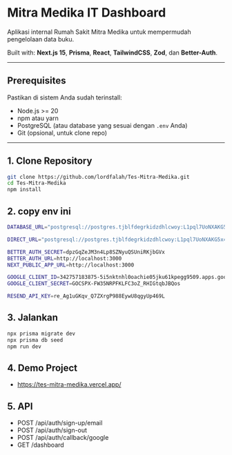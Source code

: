 # Mitra Medika IT Dashboard

Aplikasi internal Rumah Sakit Mitra Medika untuk mempermudah pengelolaan data buku.

Built with: **Next.js 15**, **Prisma**, **React**, **TailwindCSS**, **Zod**, dan **Better-Auth**.

---

## Prerequisites

Pastikan di sistem Anda sudah terinstall:

- Node.js >= 20
- npm atau yarn
- PostgreSQL (atau database yang sesuai dengan `.env` Anda)
- Git (opsional, untuk clone repo)

---

## 1. Clone Repository

```bash
git clone https://github.com/lordfalah/Tes-Mitra-Medika.git
cd Tes-Mitra-Medika
npm install
```

## 2. copy env ini

```bash
DATABASE_URL="postgresql://postgres.tjblfdegrkidzdhlcwoy:L1pql7UoNXAKG5x4@aws-1-ap-southeast-1.pooler.supabase.com:6543/postgres?pgbouncer=true&connection_limit=1&connect_timeout=60&pool_timeout=0"

DIRECT_URL="postgresql://postgres.tjblfdegrkidzdhlcwoy:L1pql7UoNXAKG5x4@aws-1-ap-southeast-1.pooler.supabase.com:5432/postgres"

BETTER_AUTH_SECRET=dpzGqZeJM3n4Lp8SZNyuQSUniRKjbGVx
BETTER_AUTH_URL=http://localhost:3000
NEXT_PUBLIC_APP_URL=http://localhost:3000

GOOGLE_CLIENT_ID=342757183875-5i5nktnhl0oachie05jku61kpegg9509.apps.googleusercontent.com
GOOGLE_CLIENT_SECRET=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

RESEND_API_KEY=re_Ag1uGKqv_Q7ZXrgP988EywU8qgyUp469L
```

## 3. Jalankan

```bash
npx prisma migrate dev
npx prisma db seed
npm run dev
```

## 4. Demo Project

- https://tes-mitra-medika.vercel.app/

## 5. API 

- POST /api/auth/sign-up/email
- POST /api/auth/sign-out
- POST /api/auth/callback/google
- GET /dashboard
